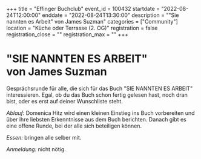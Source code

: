 +++
title = "Effinger Buchclub"
event_id = 100432
startdate = "2022-08-24T12:00:00"
enddate = "2022-08-24T13:30:00"
description = "\"Sie nannten es Arbeit\" von James Suzman"
categories = ["Community"]
location = "Küche oder Terrasse (2. OG)"
registration = false
registration_close = ""
registration_max = ""
+++

"SIE NANNTEN ES ARBEIT" \
von James Suzman
===

Gesprächsrunde für alle, die sich für das Buch "SIE NANNTEN ES ARBEIT" interessieren. 
Egal, ob du das Buch schon fertig gelesen hast, noch dran bist, oder es erst auf deiner Wunschliste steht.

*Ablauf:* Domenica Hitz wird einen kleinen Einstieg ins Buch vorbereiten und über ihre liebsten Erkenntnisse aus dem Buch berichten. 
Danach gibt es eine offene Runde, bei der alle sich beteiligen können.

*Essen:* bringen alle selber mit.

*Anmeldung:* nicht nötig.
